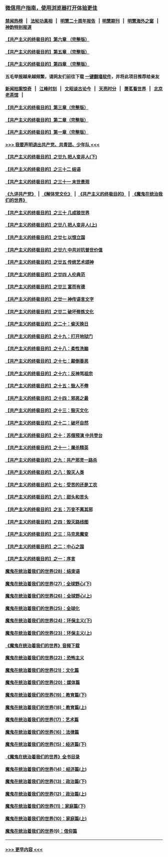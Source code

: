 ### [微信用户指南，使用浏览器打开体验更佳](https://github.com/gfw-breaker/banned-news1/blob/master/indexes/wechat-guide.md?t=0)
#### [禁闻热榜](热点新闻.md?t=0)  &nbsp;&nbsp;|&nbsp;&nbsp; [法轮功真相](https://github.com/gfw-breaker/truth/blob/master/README.md?t=0) &nbsp;&nbsp;|&nbsp;&nbsp; [明慧二十周年报告](https://github.com/gfw-breaker/mh-reports/blob/master/README.md?t=0) &nbsp;&nbsp;|&nbsp;&nbsp;[明慧期刊](https://github.com/gfw-breaker/mh-qikan) &nbsp;&nbsp;|&nbsp;&nbsp; [明慧海外之窗](https://github.com/gfw-breaker/mh-news/blob/master/README.md?t=0) &nbsp;&nbsp;|&nbsp;&nbsp; [神韵特别报道](https://github.com/gfw-breaker/mh-news/blob/master/shenyun.md?t=0)
#### [【共产主义的终极目的】第六章 （完整版）](../pages/nsc422/n11428913.md?t=02111955) 
#### [【共产主义的终极目的】第五章 （完整版）](../pages/nsc422/n11428912.md?t=02111955) 
#### [【共产主义的终极目的】第四章 （完整版）](../pages/nsc422/n11428907.md?t=02111955) 
#### 五毛举报越来越频繁，请网友们前往下载 [一键翻墙软件](https://github.com/gfw-breaker/ssr-accounts)，并将此项目推荐给亲友
#### [新闻拍案惊奇](https://github.com/gfw-breaker/banned-news1/blob/master/pages/link4.md) &nbsp;&nbsp;|&nbsp;&nbsp; [江峰时刻](https://github.com/gfw-breaker/banned-news1/blob/master/pages/link4.md) &nbsp;&nbsp;|&nbsp;&nbsp; [文昭谈古论今](https://github.com/gfw-breaker/banned-news1/blob/master/pages/link4.md) &nbsp;&nbsp;|&nbsp;&nbsp; [天亮时分](https://github.com/gfw-breaker/banned-news1/blob/master/pages/link4.md) &nbsp;&nbsp;|&nbsp;&nbsp; [萧茗看世界](https://github.com/gfw-breaker/banned-news1/blob/master/pages/link4.md) &nbsp;&nbsp;|&nbsp;&nbsp; [北京老茶馆](https://github.com/gfw-breaker/banned-news1/blob/master/pages/link4.md) &nbsp;&nbsp;|&nbsp;&nbsp; 
#### [【共产主义的终极目的】第三章（完整版）](../pages/nsc422/n11428848.md?t=02111955) 
#### [【共产主义的终极目的】第二章（完整版）](../pages/nsc422/n11428831.md?t=02111955) 
#### [【共产主义的终极目的】第一章（完整版）](../pages/nsc422/n11417651.md?t=02111955) 
#### [>>> 我要声明退出共产党、共青团、少年队 <<<](https://github.com/begood0513/goodnews/blob/master/quit/letter.md) 
#### [【共产主义的终极目的】之廿九 把人变非人(下)](../pages/nsc422/n11344140.md?t=02111955) 
#### [【共产主义的终极目的】之三十二 结语](../pages/nsc422/n11360535.md?t=02111955) 
#### [【共产主义的终极目的】之三十一 末世景观](../pages/nsc422/n11351129.md?t=02111955) 
#### [《九评共产党》](https://github.com/begood0513/9ping.md/blob/master/README.md) &nbsp;|&nbsp; [《解体党文化》](../../../../jtdwh.md/blob/master/README.md)  &nbsp;|&nbsp; [《共产主义的终极目的》](../../../../gczydzjmd.md/blob/master/README.md) &nbsp;|&nbsp; [《魔鬼在统治我们的世界》](../../../../mgztzwmdsj.md/blob/master/README.md) 
#### [【共产主义的终极目的】之三十 几成狼世界](../pages/nsc422/n11348280.md?t=02111955) 
#### [【共产主义的终极目的】之廿八 把人变非人(上)](../pages/nsc422/n11340492.md?t=02111955) 
#### [【共产主义的终极目的】之廿七 以恨立国](../pages/nsc422/n11336944.md?t=02111955) 
#### [【共产主义的终极目的】之廿六 中共对抗普世价值](../pages/nsc422/n11324785.md?t=02111955) 
#### [【共产主义的终极目的】之廿五 传统艺术颂神](../pages/nsc422/n11296396.md?t=02111955) 
#### [【共产主义的终极目的】之廿四 人伦典范](../pages/nsc422/n11296397.md?t=02111955) 
#### [【共产主义的终极目的】之廿三 富而有德](../pages/nsc422/n11283598.md?t=02111955) 
#### [【共产主义的终极目的】之廿一 神传语言文字](../pages/nsc422/n11263265.md?t=02111955) 
#### [【共产主义的终极目的】之廿二 破坏修炼文化](../pages/nsc422/n11245728.md?t=02111955) 
#### [【共产主义的终极目的】之二十：偷天换日](../pages/nsc422/n11238846.md?t=02111955) 
#### [【共产主义的终极目的】之十九：打开地狱门](../pages/nsc422/n11206376.md?t=02111955) 
#### [【共产主义的终极目的】之十八：柔性洗脑](../pages/nsc422/n11199994.md?t=02111955) 
#### [【共产主义的终极目的】之十七：颠倒善恶](../pages/nsc422/n11179782.md?t=02111955) 
#### [【共产主义的终极目的】之十六：反神骂祖宗](../pages/nsc422/n11166798.md?t=02111955) 
#### [【共产主义的终极目的】之十五：毁人不倦](../pages/nsc422/n11166792.md?t=02111955) 
#### [【共产主义的终极目的】之十四：邪恶之最](../pages/nsc422/n11150249.md?t=02111955) 
#### [【共产主义的终极目的】之十三：毁灭文化](../pages/nsc422/n11135227.md?t=02111955) 
#### [【共产主义的终极目的】之十二：破坏自然](../pages/nsc422/n11135214.md?t=02111955) 
#### [【共产主义的终极目的】之十：苏俄预演 中共登台](../pages/nsc422/n11118424.md?t=02111955) 
#### [【共产主义的终极目的】之十一：屠杀精英](../pages/nsc422/n11118442.md?t=02111955) 
#### [【共产主义的终极目的】之九：共产邪灵一路杀](../pages/nsc422/n11114139.md?t=02111955) 
#### [【共产主义的终极目的】之八：毁灭人类](../pages/nsc422/n11108503.md?t=02111955) 
#### [【共产主义的终极目的】之七：受苦的还是工农](../pages/nsc422/n11101809.md?t=02111955) 
#### [【共产主义的终极目的】之六：甜头和苦头](../pages/nsc422/n11096971.md?t=02111955) 
#### [【共产主义的终极目的】之五：万变不离其邪](../pages/nsc422/n11091285.md?t=02111955) 
#### [【共产主义的终极目的】之四：毁灭路线图](../pages/nsc422/n11086284.md?t=02111955) 
#### [【共产主义的终极目的】之三：马克思魔变](../pages/nsc422/n11061941.md?t=02111955) 
#### [【共产主义的终极目的】之二：中心之国](../pages/nsc422/n11047728.md?t=02111955) 
#### [【共产主义的终极目的】之一：序言](../pages/nsc422/n11086077.md?t=02111955) 
#### [魔鬼在统治着我们的世界(28)：结束语](../pages/nsc422/n10936246.md?t=02111955) 
#### [魔鬼在统治着我们的世界(27)：全球野心(下)](../pages/nsc422/n10928319.md?t=02111955) 
#### [魔鬼在统治着我们的世界(26)：全球野心(上)](../pages/nsc422/n10900318.md?t=02111955) 
#### [魔鬼在统治着我们的世界(25)：全球化](../pages/nsc422/n10788205.md?t=02111955) 
#### [魔鬼在统治着我们的世界(24)：环保主义(下)](../pages/nsc422/n10695307.md?t=02111955) 
#### [魔鬼在统治着我们的世界(23)：环保主义(上)](../pages/nsc422/n10688613.md?t=02111955) 
#### [《魔鬼在统治着我们的世界》音频下载](../pages/nsc422/n10635553.md?t=02111955) 
#### [魔鬼在统治着我们的世界(22)：恐怖主义](../pages/nsc422/n10614727.md?t=02111955) 
#### [魔鬼在统治着我们的世界(21)：文化篇](../pages/nsc422/n10597706.md?t=02111955) 
#### [魔鬼在统治着我们的世界(20)：媒体篇](../pages/nsc422/n10586579.md?t=02111955) 
#### [魔鬼在统治着我们的世界(19)：教育篇(下)](../pages/nsc422/n10564808.md?t=02111955) 
#### [魔鬼在统治着我们的世界(18)：教育篇(上)](../pages/nsc422/n10526970.md?t=02111955) 
#### [魔鬼在统治着我们的世界(17)：艺术篇](../pages/nsc422/n10499093.md?t=02111955) 
#### [魔鬼在统治着我们的世界(16)：法律篇](../pages/nsc422/n10485969.md?t=02111955) 
#### [魔鬼在统治着我们的世界(15)：经济篇(下)](../pages/nsc422/n10469975.md?t=02111955) 
#### [《魔鬼在统治着我们的世界》全书目录](../pages/nsc422/n10464261.md?t=02111955) 
#### [魔鬼在统治着我们的世界(14)：经济篇(上)](../pages/nsc422/n10457370.md?t=02111955) 
#### [魔鬼在统治着我们的世界(13)：政治篇(下)](../pages/nsc422/n10448270.md?t=02111955) 
#### [魔鬼在统治着我们的世界(12)：政治篇(上)](../pages/nsc422/n10444576.md?t=02111955) 
#### [魔鬼在统治着我们的世界(11)：家庭篇(下)](../pages/nsc422/n10440961.md?t=02111955) 
#### [魔鬼在统治着我们的世界(10)：家庭篇(上)](../pages/nsc422/n10435448.md?t=02111955) 
#### [魔鬼在统治着我们的世界(9)：信仰篇](../pages/nsc422/n10432159.md?t=02111955) 

----
#### [ >>> 更早内容 <<< ](../indexes/nsc422-earlier.md)
